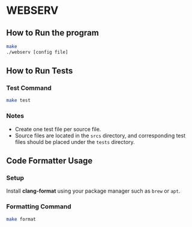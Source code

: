 # WEBSERV

## How to Run the program

```bash
make
./webserv [config file]
```

## How to Run Tests

### Test Command

```bash
make test
```

### Notes

- Create one test file per source file.
- Source files are located in the `srcs` directory, and corresponding test files should be placed under the `tests` directory.

## Code Formatter Usage

### Setup

Install **clang-format** using your package manager such as `brew` or `apt`.

### Formatting Command

```bash
make format
```

